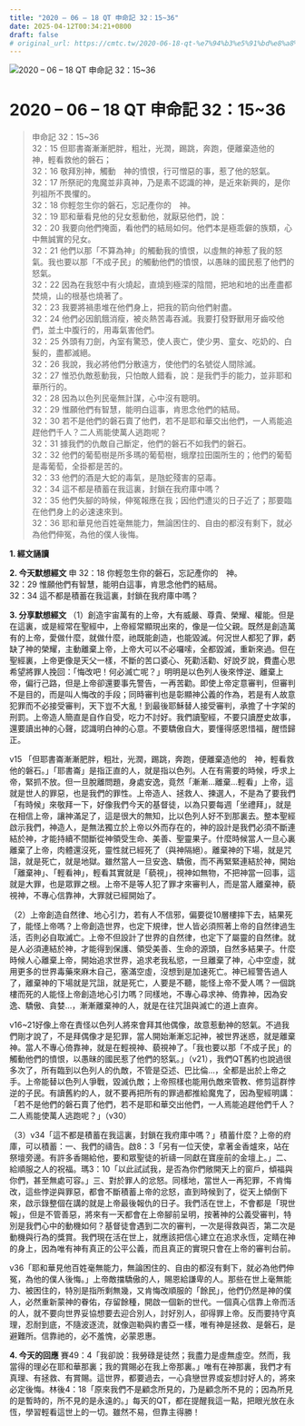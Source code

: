 ```yaml
---
title: "2020 – 06 – 18 QT 申命記 32：15~36"
date: 2025-04-12T00:34:21+0800
draft: false
# original_url: https://cmtc.tw/2020-06-18-qt-%e7%94%b3%e5%91%bd%e8%a8%98-32%ef%bc%9a1536
---
```


![2020 – 06 – 18 QT 申命記 32：15\~36](/images/qt.jpg   "2020 – 06 – 18 QT 申命記 32：15\~36")

# 2020 – 06 – 18 QT 申命記 32：15\~36

> 申命記 32：15\~36  
> 32：15 但耶書崙漸漸肥胖，粗壯，光潤，踢跳，奔跑，便離棄造他的　神，輕看救他的磐石；  
> 32：16 敬拜別神，觸動　神的憤恨，行可憎惡的事，惹了他的怒氣。  
> 32：17 所祭祀的鬼魔並非真神，乃是素不認識的神，是近來新興的，是你列祖所不畏懼的。  
> 32：18 你輕忽生你的磐石，忘記產你的　神。  
> 32：19 耶和華看見他的兒女惹動他，就厭惡他們，說：  
> 32：20 我要向他們掩面，看他們的結局如何。他們本是極乖僻的族類，心中無誠實的兒女。  
> 32：21 他們以那「不算為神」的觸動我的憤恨，以虛無的神惹了我的怒氣。我也要以那「不成子民」的觸動他們的憤恨，以愚昧的國民惹了他們的怒氣。  
> 32：22 因為在我怒中有火燒起，直燒到極深的陰間，把地和地的出產盡都焚燒，山的根基也燒著了。  
> 32：23 我要將禍患堆在他們身上，把我的箭向他們射盡。  
> 32：24 他們必因飢餓消瘦，被炎熱苦毒吞滅。我要打發野獸用牙齒咬他們，並土中腹行的，用毒氣害他們。  
> 32：25 外頭有刀劍，內室有驚恐，使人喪亡，使少男、童女、吃奶的、白髮的，盡都滅絕。  
> 32：26 我說，我必將他們分散遠方，使他們的名號從人間除滅。  
> 32：27 惟恐仇敵惹動我，只怕敵人錯看，說：是我們手的能力，並非耶和華所行的。  
> 32：28 因為以色列民毫無計謀，心中沒有聰明。  
> 32：29 惟願他們有智慧，能明白這事，肯思念他們的結局。  
> 32：30 若不是他們的磐石賣了他們，若不是耶和華交出他們，一人焉能追趕他們千人？二人焉能使萬人逃跑呢？  
> 32：31 據我們的仇敵自己斷定，他們的磐石不如我們的磐石。  
> 32：32 他們的葡萄樹是所多瑪的葡萄樹，蛾摩拉田園所生的；他們的葡萄是毒葡萄，全掛都是苦的。  
> 32：33 他們的酒是大蛇的毒氣，是虺蛇殘害的惡毒。  
> 32：34 這不都是積蓄在我這裏，封鎖在我府庫中嗎？  
> 32：35 他們失腳的時候，伸冤報應在我；因他們遭災的日子近了；那要臨在他們身上的必速速來到。  
> 32：36 耶和華見他百姓毫無能力，無論困住的、自由的都沒有剩下，就必為他們伸冤，為他的僕人後悔。

**1. 經文誦讀**

**2.  今天默想經文**
申 32：18 你輕忽生你的磐石，忘記產你的　神。  
32：29 惟願他們有智慧，能明白這事，肯思念他們的結局。  
32：34 這不都是積蓄在我這裏，封鎖在我府庫中嗎？

**3. 分享默想經文**
（1）創造宇宙萬有的上帝，大有威嚴、尊貴、榮耀、權能。但是在這裏，或是經常在聖經中，上帝經常顯現出來的，像是一位父親。既然是創造萬有的上帝，愛做什麼，就做什麼，祂既能創造，也能毀滅。何況世人都犯了罪，虧缺了神的榮耀，主動離棄上帝，上帝大可以不必囉嗦，全都毀滅，重新來過。但在聖經裏，上帝更像是天父一樣，不斷的苦口婆心、死勸活勸、好說歹說，費盡心思希望將罪人挽回：「悔改吧！何必滅亡呢？」明明是以色列人後來悖逆、離棄上帝，偏行己路，但是上帝卻還要事先警告，一再苦勸。即使上帝定意審判，但審判不是目的，而是叫人悔改的手段；同時審判也是彰顯神公義的作為，若是有人故意犯罪而不必接受審判，天下豈不大亂！到最後耶穌替人接受審判，承擔了十字架的刑罰。上帝造人簡直是自作自受，吃力不討好。我們讀聖經，不要只讀歷史故事，還要讀出神的心聲，認識明白神的心意。不要驕傲自大，要懂得感恩惜福，醒悟歸正。

v15 「但耶書崙漸漸肥胖，粗壯，光潤，踢跳，奔跑，便離棄造他的　神，輕看救他的磐石。」「耶書崙」是指正直的人，就是指以色列。人在有需要的時候，呼求上帝，緊抓不放。但一旦脫離問題，身處安逸，竟然「漸漸…離棄…輕看」上帝，這就是世人的罪惡，也是我們的罪性。上帝造人、拯救人、揀選人，不是為了要我們「有時候」來敬拜一下，好像我們今天的基督徒，以為只要每週「坐禮拜」，就是在相信上帝，讓神滿足了，這是很大的無知，比以色列人好不到那裏去。整本聖經啟示我們，神造人，是無法獨立於上帝以外而存在的，神的設計是我們必須不斷連結於神，才能持續不間斷從神領受生命、美善、聖靈果子。什麼時候當人一旦心裏離棄了上帝，肉體還沒死，靈性就已經死了（與神隔絕）。離棄神的下場，就是咒詛，就是死亡，就是地獄。雖然當人一旦安逸、驕傲，而不再緊緊連結於神，開始「離棄神」、「輕看神」，輕看其實就是「藐視」，視神如無物，不把神當一回事，這就是大罪，也是眾罪之根。上帝不是等人犯了罪才來審判人，而是當人離棄神，藐視神，不專心信靠神，大罪就已經開始了。

（2）上帝創造自然律、地心引力，若有人不信邪，偏要從10層樓摔下去，結果死了，能怪上帝嗎？上帝創造世界，也定下規律，世人皆必須照著上帝的自然律過生活，否則必自取滅亡。上帝不但設計了世界的自然律，也定下了屬靈的自然律。就是人必須連結於神，才能得到保護、領受美善、生命的源頭，自然多結果子。什麼時候人心離棄上帝，開始追求世界，追求老我私慾，一旦離棄了神，心中空虛，就用更多的世界毒藥來麻木自己，塞滿空虛，沒想到是加速死亡。神已經警告過人了，離棄神的下場就是咒詛，就是死亡，人要是不聽，能怪上帝不愛人嗎？一個跳樓而死的人能怪上帝創造地心引力嗎？同樣地，不專心尋求神、倚靠神，因為安逸、驕傲、貪婪…，漸漸離棄神的人，就是在往咒詛與滅亡的道上直奔。

v16\~21好像上帝在責怪以色列人將來會拜其他偶像，故意惹動神的怒氣。不過我們剛才說了，不是拜偶像才是犯罪，當人開始漸漸忘記神，被世界迷惑，就是離棄神。當人不專心倚靠神，就是在輕視神、藐視神了。「我也要以那「不成子民」的觸動他們的憤恨，以愚昧的國民惹了他們的怒氣。」（v21），我們QT舊約也說過很多次了，所有臨到以色列人的仇敵，不管是亞述、巴比倫…，全都是出於上帝之手。上帝能替以色列人爭戰，毀滅仇敵；上帝照樣也能用仇敵來管教、修剪這群悖逆的子民。有讀舊約的人，就不要再把所有的罪過都推給魔鬼了，因為聖經明講：「若不是他們的磐石賣了他們，若不是耶和華交出他們，一人焉能追趕他們千人？二人焉能使萬人逃跑呢？」（v30）

（3）v34「這不都是積蓄在我這裏，封鎖在我府庫中嗎？」積蓄什麼？上帝的府庫，可以積蓄：一、我們的禱告。啟8：3「另有一位天使，拿著金香爐來，站在祭壇旁邊。有許多香賜給他，要和眾聖徒的祈禱一同獻在寶座前的金壇上。」二、給順服之人的祝福。瑪3：10「以此試試我，是否為你們敞開天上的窗戶，傾福與你們，甚至無處可容。」三、對於罪人的忿怒。同樣地，當世人一再犯罪，不肯悔改，這些悖逆與罪惡，都會不斷積蓄上帝的忿怒，直到時候到了，從天上傾倒下來，啟示錄整個在講的就是上帝最後報仇的日子。我們活在世上，不會都是「現世報」，但是不管善惡，將來有一天都會在上帝腳前呈明，按著神的公義受審判，特別是我們心中的動機如何？基督徒會遇到二次的審判，一次是得救與否，第二次是動機與行為的獎賞。我們現在活在世上，就應該把信心建立在追求永恆，定睛在神的身上，因為唯有神有真正的公平公義，而且真正的實現只會在上帝的審判台前。

v36「耶和華見他百姓毫無能力，無論困住的、自由的都沒有剩下，就必為他們伸冤，為他的僕人後悔。」上帝敵擋驕傲的人，賜恩給謙卑的人。那些在世上毫無能力、被困住的，特別是指所剩無幾，又肯悔改順服的「餘民」，他們仍然是神的僕人，必然重新蒙神的眷佑，存留餘種，開啟一個新的世代。一個真心信靠上帝而活的人，就不要向世界妥協想要去迎合別人，討好別人，卻得罪上帝。反而要持守真理，忍耐到底，不隨波逐流，就像迦勒與約書亞一樣，唯有神是拯救、是磐石，是避難所。信靠祂的，必不羞愧，必蒙恩惠。

**4. 今天的回應**
賽49：4「我卻說：我勞碌是徒然；我盡力是虛無虛空。然而，我當得的理必在耶和華那裏；我的賞賜必在我上帝那裏。」唯有在神那裏，我們才有真理、有拯救、有賞賜。這世界，都要過去，一心貪戀世界或妄想討好人的，將來必定後悔。林後4：18「原來我們不是顧念所見的，乃是顧念所不見的；因為所見的是暫時的，所不見的是永遠的。」每天的QT，都在提醒我這一點，把眼光放在永恆，學習輕看這世上的一切。雖然不易，但靠主得勝！

